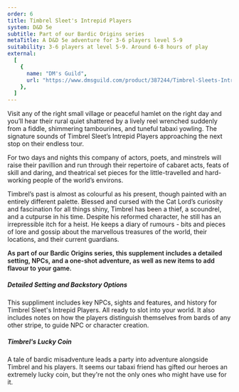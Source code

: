 ```yaml
---
order: 6
title: Timbrel Sleet's Intrepid Players
system: D&D 5e
subtitle: Part of our Bardic Origins series
metaTitle: A D&D 5e adventure for 3-6 players level 5-9
suitability: 3-6 players at level 5-9. Around 6-8 hours of play
external:
  [
    {
      name: "DM's Guild",
      url: "https://www.dmsguild.com/product/387244/Timbrel-Sleets-Intrepid-Players",
    },
  ]
---
```


<p>
    Visit any of the right small village or peaceful hamlet on the right day and you’ll hear their rural quiet shattered by a lively reel wrenched suddenly from a fiddle, shimmering tambourines, and tuneful tabaxi yowling. The signature sounds of Timbrel Sleet’s Intrepid Players approaching the next stop on their endless tour.
</p><p>
    For two days and nights this company of actors, poets, and minstrels will raise their pavillion and run through their repertoire of cabaret acts, feats of skill and daring, and theatrical set pieces for the little-travelled and hard-working people of the world’s environs.
</p><p>
    Timbrel’s past is almost as colourful as his present, though painted with an entirely different palette. Blessed and cursed with the Cat Lord’s curiosity and fascination for all things shiny, Timbrel has been a thief, a scoundrel, and a cutpurse in his time. Despite his reformed character, he still has an irrepressible itch for a heist. He keeps a diary of rumours - bits and pieces of lore and gossip about the marvellous treasures of the world, their locations, and their current guardians.
</p>
<p style="font-weight:600;">
    As part of our Bardic Origins series, this supplement includes a detailed setting, NPCs, and a one-shot adventure, as well as new items to add flavour to your game.
</p>

<h5>Detailed Setting and Backstory Options</h5>
<p>
    This suppliment includes key NPCs, sights and features, and history for Timbrel Sleet's Intrepid Players. All ready to slot into your world. It also includes notes on how the players distinguish themselves from bards of any other stripe, to guide NPC or character creation.
</p>
<h5>Timbrel's Lucky Coin</h5>
<p>
    A tale of bardic misadventure leads a party into adventure alongside Timbrel and his players. It seems our tabaxi friend has gifted our heroes an extremely lucky coin, but they're not the only ones who might have use for it.
</p>
